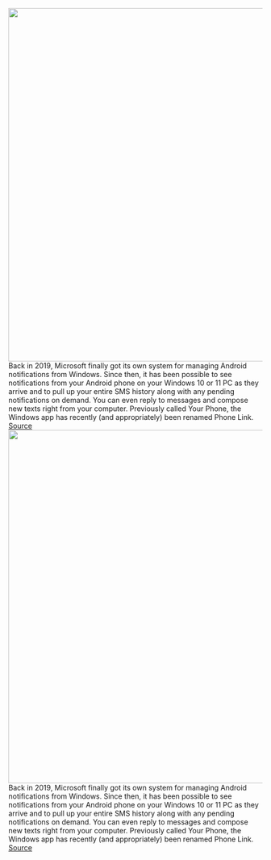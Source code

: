 <img src='https://cdn.vox-cdn.com/thumbor/PEFl88CK72ByKYBcFmV9e8QaGgA=/0x0:1920x1280/1200x800/filters:focal(807x487:1113x793)/cdn.vox-cdn.com/uploads/chorus_image/image/70726622/phonelink.0.png' width='700px' /><br/>
Back in 2019, Microsoft finally got its own system for managing Android notifications from Windows. Since then, it has been possible to see notifications from your Android phone on your Windows 10 or 11 PC as they arrive and to pull up your entire SMS history along with any pending notifications on demand. You can even reply to messages and compose new texts right from your computer. Previously called Your Phone, the Windows app has recently (and appropriately) been renamed Phone Link.
<a href='https://www.theverge.com/23002145/phone-notifications-android-windows-pc-how-to'> Source <a/><img src='https://cdn.vox-cdn.com/thumbor/PEFl88CK72ByKYBcFmV9e8QaGgA=/0x0:1920x1280/1200x800/filters:focal(807x487:1113x793)/cdn.vox-cdn.com/uploads/chorus_image/image/70726622/phonelink.0.png' width='700px' /><br/>
Back in 2019, Microsoft finally got its own system for managing Android notifications from Windows. Since then, it has been possible to see notifications from your Android phone on your Windows 10 or 11 PC as they arrive and to pull up your entire SMS history along with any pending notifications on demand. You can even reply to messages and compose new texts right from your computer. Previously called Your Phone, the Windows app has recently (and appropriately) been renamed Phone Link.
<a href='https://www.theverge.com/23002145/phone-notifications-android-windows-pc-how-to'> Source <a/>